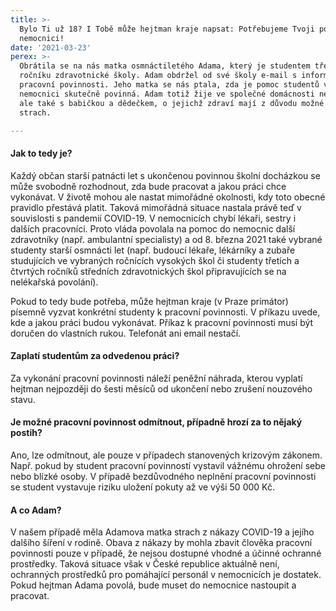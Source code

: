 ```yaml
---
title: >-
  Bylo Ti už 18? I Tobě může hejtman kraje napsat: Potřebujeme Tvoji pomoc v
  nemocnici!
date: '2021-03-23'
perex: >-
  Obrátila se na nás matka osmnáctiletého Adama, který je studentem třetího
  ročníku zdravotnické školy. Adam obdržel od své školy e-mail s informací o
  pracovní povinnosti. Jeho matka se nás ptala, zda je pomoc studentů v
  nemocnici skutečně povinná. Adam totiž žije ve společné domácnosti nejen s ní,
  ale také s babičkou a dědečkem, o jejichž zdraví mají z důvodu možné nákazy
  strach.

---
```



<h4>Jak to tedy je?</h4><p>Každý občan starší patnácti let s ukončenou povinnou školní docházkou se může svobodně rozhodnout, zda bude pracovat a jakou práci chce vykonávat. V životě mohou ale nastat mimořádné okolnosti, kdy toto obecné pravidlo přestává platit. Taková mimořádná situace nastala právě teď v souvislosti s pandemií COVID-19. V nemocnicích chybí lékaři, sestry i dalších pracovníci. Proto vláda povolala na pomoc do nemocnic další zdravotníky (např. ambulantní specialisty) a od 8. března 2021 také vybrané studenty starší osmnácti let (např. budoucí lékaře, lékárníky a zubaře studujících ve vybraných ročnících vysokých škol či studenty třetích a čtvrtých ročníků středních zdravotnických škol připravujících se na nelékařská povolání).</p><p>Pokud to tedy bude potřeba, může hejtman kraje (v Praze primátor) písemně vyzvat konkrétní studenty k pracovní povinnosti. V příkazu uvede, kde a jakou práci budou vykonávat. Příkaz k pracovní povinnosti musí být doručen do vlastních rukou. Telefonát ani email nestačí.</p><h4>Zaplatí studentům za odvedenou práci?</h4><p>Za vykonání pracovní povinnosti náleží peněžní náhrada, kterou vyplatí hejtman nejpozději do šesti měsíců od ukončení nebo zrušení nouzového stavu.</p><h4>Je možné pracovní povinnost odmítnout, případně hrozí za to nějaký postih?</h4><p>Ano, lze odmítnout, ale pouze v případech stanovených krizovým zákonem. Např. pokud by student pracovní povinností vystavil vážnému ohrožení sebe nebo blízké osoby. V případě bezdůvodného neplnění pracovní povinnosti se student vystavuje riziku uložení pokuty až ve výši 50 000 Kč.</p><h4>A co Adam?</h4><p>V našem případě měla Adamova matka strach z nákazy COVID-19 a jejího dalšího šíření v rodině. Obava z nákazy by mohla zbavit člověka pracovní povinnosti pouze v případě, že nejsou dostupné vhodné a účinné ochranné prostředky. Taková situace však v České republice aktuálně není, ochranných prostředků pro pomáhající personál v nemocnicích je dostatek. Pokud hejtman Adama povolá, bude muset do nemocnice nastoupit a pracovat.</p>


